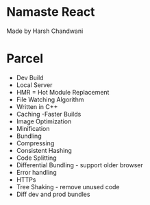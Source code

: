 # Namaste React
Made by Harsh Chandwani



# Parcel
- Dev Build
- Local Server
- HMR = Hot Module Replacement
- File Watching Algorithm 
- Written in C++
- Caching -Faster Builds
- Image Optimization
- Minification
- Bundling
- Compressing
- Consistent Hashing
- Code Splitting
- Differential Bundling - support older browser
- Error handling
- HTTPs 
- Tree Shaking - remove unused code
- Diff dev and prod bundles